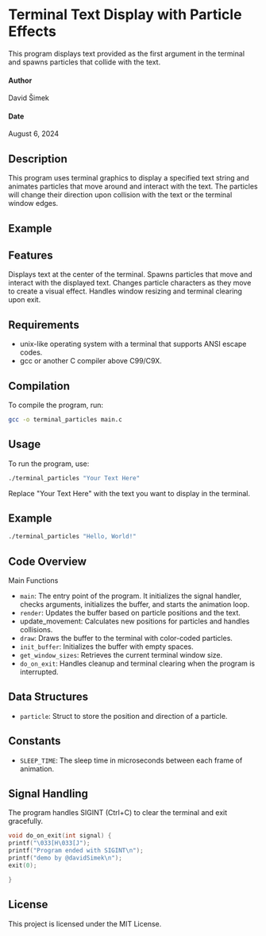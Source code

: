 # Terminal Text Display with Particle Effects

This program displays text provided as the first argument in the terminal and spawns particles that collide with the text.

#### Author
David Šimek

#### Date
August 6, 2024

## Description

This program uses terminal graphics to display a specified text string and animates particles that move around and interact with the text. The particles will change their direction upon collision with the text or the terminal window edges.

## Example


## Features
Displays text at the center of the terminal.
Spawns particles that move and interact with the displayed text.
Changes particle characters as they move to create a visual effect.
Handles window resizing and terminal clearing upon exit.

## Requirements
- unix-like operating system with a terminal that supports ANSI escape codes.
- gcc or another C compiler above C99/C9X.

## Compilation
To compile the program, run:
```bash
gcc -o terminal_particles main.c
```
## Usage
To run the program, use:
```bash
./terminal_particles "Your Text Here"
```
Replace "Your Text Here" with the text you want to display in the terminal.
## Example
```bash
./terminal_particles "Hello, World!"
```
## Code Overview
Main Functions

- `main`: The entry point of the program. It initializes the signal handler, checks arguments, initializes the buffer, and starts the animation loop.
- `render`: Updates the buffer based on particle positions and the text.
- update_movement: Calculates new positions for particles and handles collisions.
- `draw`: Draws the buffer to the terminal with color-coded particles.
- `init_buffer`: Initializes the buffer with empty spaces.
- `get_window_sizes`: Retrieves the current terminal window size.
- `do_on_exit`: Handles cleanup and terminal clearing when the program is interrupted.

## Data Structures

- `particle`: Struct to store the position and direction of a particle.

## Constants

- `SLEEP_TIME`: The sleep time in microseconds between each frame of animation.

## Signal Handling

The program handles SIGINT (Ctrl+C) to clear the terminal and exit gracefully.
```c
void do_on_exit(int signal) {
printf("\033[H\033[J");
printf("Program ended with SIGINT\n");
printf("demo by @davidSimek\n");
exit(0);

}
```
## License
This project is licensed under the MIT License.
